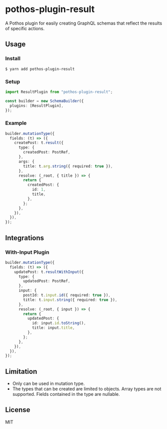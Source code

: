 # pothos-plugin-result

A Pothos plugin for easily creating GraphQL schemas that reflect the results of specific actions.

## Usage

### Install

```
$ yarn add pothos-plugin-result
```

### Setup

```typescript
import ResultPlugin from "pothos-plugin-result";

const builder = new SchemaBuilder({
  plugins: [ResultPlugin],
});
```

### Example

```typescript
builder.mutationType({
  fields: (t) => ({
    createPost: t.result({
      type: {
        createdPost: PostRef,
      },
      args: {
        title: t.arg.string({ required: true }),
      },
      resolve: (_root, { title }) => {
        return {
          createdPost: {
            id: 1,
            title,
          },
        };
      },
    }),
  }),
});
```

## Integrations

### With-Input Plugin

```typescript
builder.mutationType({
  fields: (t) => ({
    updatePost: t.resultWithInput({
      type: {
        updatedPost: PostRef,
      },
      input: {
        postId: t.input.id({ required: true }),
        title: t.input.string({ required: true }),
      },
      resolve: (_root, { input }) => {
        return {
          updatedPost: {
            id: input.id.toString(),
            title: input.title,
          },
        };
      },
    }),
  }),
});
```

## Limitation

- Only can be used in mutation type.
- The types that can be created are limited to objects. Array types are not supported. Fields contained in the type are nullable.

## License

MIT
